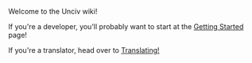 Welcome to the Unciv wiki!

If you're a developer, you'll probably want to start at the [Getting Started](https://github.com/yairm210/Unciv/wiki/Getting-Started) page!

If you're a translator, head over to [Translating!](https://github.com/yairm210/Unciv/wiki/Translating)